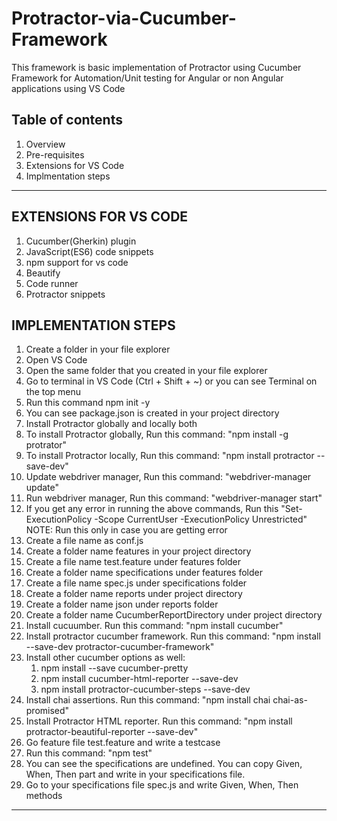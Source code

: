# Protractor-via-Cucumber-Framework

This framework is basic implementation of Protractor using Cucumber Framework for Automation/Unit testing for Angular or non Angular applications using VS Code

## Table of contents

1. Overview
2. Pre-requisites
3. Extensions for VS Code
4. Implmentation steps

---

## EXTENSIONS FOR VS CODE

1. Cucumber(Gherkin) plugin
2. JavaScript(ES6) code snippets
3. npm support for vs code
4. Beautify
5. Code runner
6. Protractor snippets

## IMPLEMENTATION STEPS

1. Create a folder in your file explorer
2. Open VS Code
3. Open the same folder that you created in your file explorer
4. Go to terminal in VS Code (Ctrl + Shift + ~) or you can see Terminal on the top menu
5. Run this command
   npm init -y
6. You can see package.json is created in your project directory
7. Install Protractor globally and locally both
8. To install Protractor globally, Run this command: "npm install -g protrator"
9. To install Protractor locally, Run this command: "npm install protractor --save-dev"
10. Update webdriver manager, Run this command: "webdriver-manager update"
11. Run webdriver manager, Run this command: "webdriver-manager start"
12. If you get any error in running the above commands, Run this "Set-ExecutionPolicy -Scope CurrentUser -ExecutionPolicy Unrestricted"
    NOTE: Run this only in case you are getting error
13. Create a file name as conf.js
14. Create a folder name features in your project directory
15. Create a file name test.feature under features folder
16. Create a folder name specifications under features folder
17. Create a file name spec.js under specifications folder
18. Create a folder name reports under project directory
19. Create a folder name json under reports folder
20. Create a folder name CucumberReportDirectory under project directory
21. Install cucuumber. Run this command: "npm install cucumber"
22. Install protractor cucumber framework. Run this command: "npm install --save-dev protractor-cucumber-framework"
23. Install other cucumber options as well:
    1. npm install --save cucumber-pretty
    2. npm install cucumber-html-reporter --save-dev
    3. npm install protractor-cucumber-steps --save-dev
24. Install chai assertions. Run this command: "npm install chai chai-as-promised"
25. Install Protractor HTML reporter. Run this command: "npm install protractor-beautiful-reporter --save-dev"
26. Go feature file test.feature and write a testcase
27. Run this command: "npm test"
28. You can see the specifications are undefined. You can copy Given, When, Then part and write in your specifications file.
29. Go to your specifications file spec.js and write Given, When, Then methods

---
